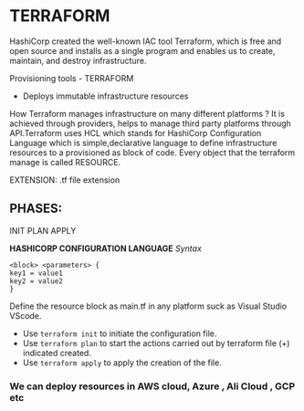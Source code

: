 # TERRAFORM
HashiCorp created the well-known IAC tool Terraform, which is free and open source and installs as a single program and enables us to create, maintain, and destroy infrastructure.

Provisioning tools - TERRAFORM 
- Deploys immutable infrastructure resources

How Terraform manages infrastructure on many different platforms ?
It is achieved through providers, helps to manage third party platforms through API.Terraform uses HCL which stands for HashiCorp Configuration Language which is simple,declarative language
to define infrastructure resources to a provisioned as block of code.
Every object that the terraform manage is called RESOURCE.

EXTENSION: .tf file extension
## PHASES:
INIT
PLAN
APPLY

**HASHICORP CONFIGURATION LANGUAGE**
_Syntax_
```
<block> <parameters> {
key1 = value1
key2 = value2
}
```
Define the resource block as main.tf in any platform suck as Visual Studio VScode.

- Use `terraform init` to initiate the configuration file.
- Use `terraform plan` to start the actions carried out by terraform file (+) indicated created.
- Use `terraform apply` to apply the creation of the file.

### We can deploy resources in AWS cloud, Azure , Ali Cloud , GCP etc
